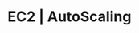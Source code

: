 # EC2 | AutoScaling

<!-- BEGINNING OF PRE-COMMIT-TERRAFORM DOCS HOOK -->
<!-- END OF PRE-COMMIT-TERRAFORM DOCS HOOK -->
